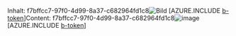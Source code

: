 <span data-ttu-id="a888c-101">Inhalt: f7bffcc7-97f0-4d99-8a37-c682964fd1c8![Bild](485bc541-1429-4857-ae02-6433575a9f28.png)
[AZURE.INCLUDE [b-token](85525e87-6027-453c-adc2-10f65561bfbe.md)]</span><span class="sxs-lookup"><span data-stu-id="a888c-101">Content: f7bffcc7-97f0-4d99-8a37-c682964fd1c8![image](485bc541-1429-4857-ae02-6433575a9f28.png)
[AZURE.INCLUDE [b-token](85525e87-6027-453c-adc2-10f65561bfbe.md)]</span></span>
